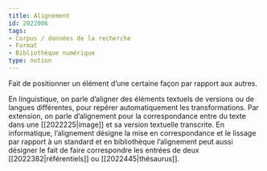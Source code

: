 ```yaml
---
title: Alignement
id: 2022006
tags:
- Corpus / données de la recherche
- Format
- Bibliothèque numérique
type: notion
---
```


Fait de positionner un élément d’une certaine façon par rapport aux autres.

En linguistique, on parle d’aligner des éléments textuels de versions ou de langues différentes, pour repérer automatiquement les transformations. Par extension, on parle d’alignement pour la correspondance entre du texte dans une [[2022225|image]] et sa version textuelle transcrite. En informatique, l’alignement désigne la mise en correspondance et le lissage par rapport à un standard et en bibliothèque l’alignement peut aussi désigner le fait de faire correspondre les entrées de deux [[2022382|référentiels]] ou [[2022445|thésaurus]].

